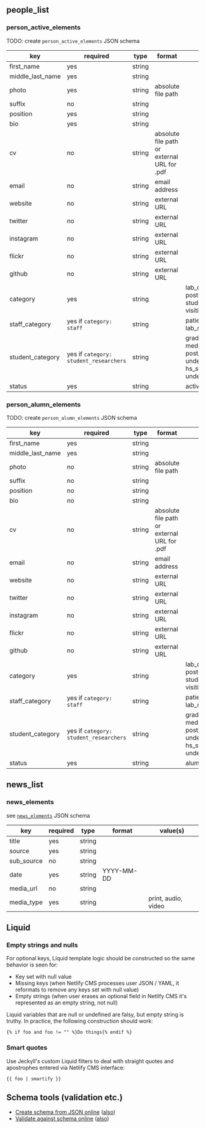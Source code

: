 ## people_list

### person_active_elements

TODO: create `person_active_elements` JSON schema

key | required | type | format | value(s)
--- | --- | --- | --- | ---
first_name | yes | string ||
middle_last_name | yes | string ||
photo | yes | string | absolute file path |
suffix | no | string ||
position | yes | string ||
bio | yes | string ||
cv | no | string | absolute file path or external URL for .pdf |
email | no | string | email address |
website | no | string | external URL |
twitter | no | string | external URL |
instagram | no | string | external URL |
flickr | no | string | external URL |
github | no | string | external URL |
category | yes | string || lab_director, staff, postdoctoral_researchers, student_researchers, visiting_researchers
staff_category | yes if `category: staff` | string || patient_coordinators, lab_managers
student_category | yes if `category: student_researchers` | string || graduate_students, medical_students, post_baccalaureate_students, undergraduate_students, hs_students, undergraduate_or_hs_students
status | yes | string || active

### person_alumn_elements

TODO: create `person_alumn_elements` JSON schema

key | required | type | format | value(s)
--- | --- | --- | --- | ---
first_name | yes | string ||
middle_last_name | yes | string ||
photo | no | string | absolute file path |
suffix | no | string ||
position | no | string ||
bio | no | string ||
cv | no | string | absolute file path or external URL for .pdf |
email | no | string | email address |
website | no | string | external URL |
twitter | no | string | external URL |
instagram | no | string | external URL |
flickr | no | string | external URL |
github | no | string | external URL |
category | yes | string || lab_director, staff, postdoctoral_researchers, student_researchers, visiting_researchers
staff_category | yes if `category: staff` | string || patient_coordinators, lab_managers
student_category | yes if `category: student_researchers` | string || graduate_students, medical_students, post_baccalaureate_students, undergraduate_students, hs_students, undergraduate_or_hs_students
status | yes | string || alumn

## news_list

### news_elements

see [`news_elements`](../_data/schemas/news.json) JSON schema

key | required | type | format | value(s)
--- | --- | --- | --- | ---
title | yes | string ||
source | yes | string ||
sub_source | no | string ||
date | yes | string | YYYY-MM-DD |
media_url | no | string ||
media_type | yes | string || print, audio, video

## Liquid

### Empty strings and nulls

For optional keys, Liquid template logic should be constructed so the same behavior is seen for:

- Key set with null value
- Missing keys (when Netlify CMS processes user JSON / YAML, it reformats to remove any keys set with null value)
- Empty strings (when user erases an optional field in Netlify CMS it's represented as an empty string, not null)

Liquid variables that are null or undefined are falsy, but empty string is truthy. In practice, the following construction should work:

```
{% if foo and foo != "" %}Do things{% endif %}
```

### Smart quotes

Use Jeckyll's custom Liquid filters to deal with straight quotes and apostrophes entered via Netlify CMS interface:

```
{{ foo | smartify }}
```

## Schema tools (validation etc.)

- [Create schema from JSON online](https://app.quicktype.io/) ([also](https://www.jsonschema.net/))
- [Validate against schema online](https://www.jsonschemavalidator.net/) ([also](https://jsonschemalint.com/#/version/draft-06/markup/json))
